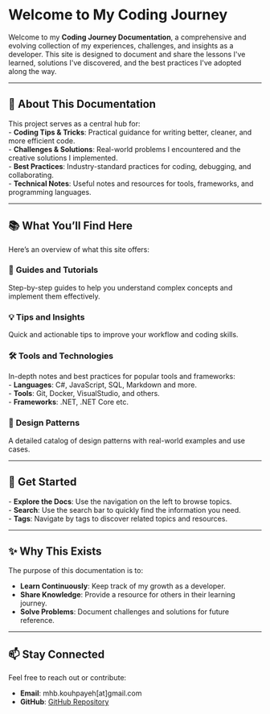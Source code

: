 # Welcome to My Coding Journey

Welcome to my **Coding Journey Documentation**, a comprehensive and evolving collection of my experiences, challenges, and insights as a developer. This site is designed to document and share the lessons I've learned, solutions I've discovered, and the best practices I've adopted along the way.

---

## 🌟 **About This Documentation**

This project serves as a central hub for:  
\- **Coding Tips & Tricks**: Practical guidance for writing better, cleaner, and more efficient code.  
\- **Challenges & Solutions**: Real-world problems I encountered and the creative solutions I implemented.  
\- **Best Practices**: Industry-standard practices for coding, debugging, and collaborating.  
\- **Technical Notes**: Useful notes and resources for tools, frameworks, and programming languages.  

---

## 📚 **What You’ll Find Here**

Here’s an overview of what this site offers:

### 📖 **Guides and Tutorials**
Step-by-step guides to help you understand complex concepts and implement them effectively.

### 💡 **Tips and Insights**
Quick and actionable tips to improve your workflow and coding skills.

### 🛠️ **Tools and Technologies**
In-depth notes and best practices for popular tools and frameworks:  
\- **Languages**: C#, JavaScript, SQL, Markdown and more.  
\- **Tools**: Git, Docker, VisualStudio, and others.  
\- **Frameworks**: .NET, .NET Core etc.  


### 🧩 **Design Patterns**
A detailed catalog of design patterns with real-world examples and use cases.

---

## 🚀 **Get Started**

\- **Explore the Docs**: Use the navigation on the left to browse topics.  
\- **Search**: Use the search bar to quickly find the information you need.  
\- **Tags**: Navigate by tags to discover related topics and resources.  


---

## ✨ **Why This Exists**

The purpose of this documentation is to:
- **Learn Continuously**: Keep track of my growth as a developer.
- **Share Knowledge**: Provide a resource for others in their learning journey.
- **Solve Problems**: Document challenges and solutions for future reference.

---

## 📫 **Stay Connected**

Feel free to reach out or contribute:
- **Email**: mhb.kouhpayeh[at]gmail.com
- **GitHub**: [GitHub Repository](https://github.com/mkouhpayeh/code-wiki)
